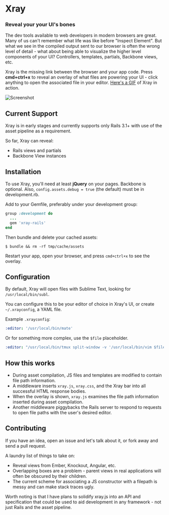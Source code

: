 Xray
====

### Reveal your your UI's bones

The dev tools available to web developers in modern browsers are great. Many of us can't remember what life was like before "Inspect Element". But what we see in the compiled output sent to our browser is often the wrong level of detail - what about being able to visualize the higher level components of your UI? Controllers, templates, partials, Backbone views, etc.

Xray is the missing link between the browser and your app code. Press **cmd+ctrl+x** to reveal an overlay of what files are powering your UI - click anything to open the associated file in your editor. [Here's a GIF](http://f.cl.ly/items/1A0o3y1y3Q13103V3F1l/xray-rails-large.gif) of Xray in action.

![Screenshot](http://dl.dropbox.com/u/156655/Screenshots/xgf7ukh3fya-.png)

## Current Support

Xray is in early stages and currently supports only Rails 3.1+ with use of the asset pipeline as a requirement.

So far, Xray can reveal:

  * Rails views and partials
  * Backbone View instances

## Installation

To use Xray, you'll need at least **jQuery** on your pages. Backbone is optional. Also, `config.assets.debug = true` (the default) must be in development.rb.

Add to your Gemfile, preferably under your development group:

```ruby
group :development do
  ...
  gem 'xray-rails'
end
```

Then bundle and delete your cached assets:

```
$ bundle && rm -rf tmp/cache/assets
```

Restart your app, open your browser, and press `cmd+ctrl+x` to see the overlay.

## Configuration

By default, Xray will open files with Sublime Text, looking for `/usr/local/bin/subl`.

You can configure this to be your editor of choice in Xray's UI, or create `~/.xrayconfig`, a YAML file.

Example `.xrayconfig`:

```yaml
:editor: '/usr/local/bin/mate'
```

Or for something more complex, use the `$file` placeholder.

```yaml
:editor: "/usr/local/bin/tmux split-window -v '/usr/local/bin/vim $file'"
```

## How this works

* During asset compilation, JS files and templates are modified to contain file path information.
* A middleware inserts `xray.js`, `xray.css`, and the Xray bar into all successful HTML response bodies.
* When the overlay is shown, `xray.js` examines the file path information inserted during asset compilation.
* Another middleware piggybacks the Rails server to respond to requests to open file paths with the user's desired editor.

## Contributing

If you have an idea, open an issue and let's talk about it, or fork away and send a pull request.

A laundry list of things to take on:

  * Reveal views from Ember, Knockout, Angular, etc.
  * Overlapping boxes are a problem - parent views in real applications will often be obscured by their children.
  * The current scheme for associating a JS constructor with a filepath is messy and can make stack traces ugly.

Worth noting is that I have plans to solidify xray.js into an API and specification that could be used to aid development in any framework - not just Rails and the asset pipeline.
